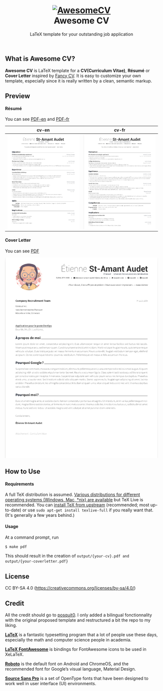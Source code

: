 <h1 align="center">
  <a href="https://github.com/posquit0/Awesome-CV" title="AwesomeCV Documentation">
    <img alt="AwesomeCV" src="https://github.com/posquit0/Awesome-CV/raw/master/icon.png" width="200px" height="200px" />
  </a>
  <br />
  Awesome CV
</h1>

<p align="center">
  LaTeX template for your outstanding job application
</p>

<br />

## What is Awesome CV?

**Awesome CV** is LaTeX template for a **CV(Curriculum Vitae)**, **Résumé** or **Cover Letter** inspired by [Fancy CV](https://www.sharelatex.com/templates/cv-or-resume/fancy-cv). It is easy to customize your own template, especially since it is really written by a clean, semantic markup.

## Preview

#### Résumé

You can see [PDF-en](https://raw.githubusercontent.com/esaudet/Awesome-CV/master/preview/cv-en.pdf) and [PDF-fr](https://raw.githubusercontent.com/esaudet/Awesome-CV/master/preview/cv-fr.pdf)

| cv-en | cv-fr |
|:---:|:---:|
| [![cv-en](https://raw.githubusercontent.com/esaudet/Awesome-CV/master/preview/cv-en.png)](https://raw.githubusercontent.com/esaudet/Awesome-CV/master/preview/cv-en.pdf)  | [![cv-fr](https://raw.githubusercontent.com/esaudet/Awesome-CV/master/preview/cv-fr.png)](https://raw.githubusercontent.com/esaudet/Awesome-CV/master/preview/cv-fr.pdf) |


#### Cover Letter

You can see [PDF](https://raw.githubusercontent.com/esaudet/Awesome-CV/master/preview/coverletter.pdf)

[![Cover Letter(Awesome)](https://raw.githubusercontent.com/esaudet/Awesome-CV/master/preview/coverletter.png)](https://raw.githubusercontent.com/esaudet/Awesome-CV/master/preview/coverletter.pdf)

## How to Use

#### Requirements

A full TeX distribution is assumed.  [Various distributions for different operating systems (Windows, Mac, \*nix) are available](http://tex.stackexchange.com/q/55437) but TeX Live is recommended.
You can [install TeX from upstream](http://tex.stackexchange.com/q/1092) (recommended; most up-to-date) or use `sudo apt-get install texlive-full` if you really want that.  (It's generally a few years behind.)

#### Usage

At a command prompt, run

```bash
$ make pdf
```

This should result in the creation of ``output/{your-cv}.pdf and output/{your-coverletter.pdf}``

## License
CC BY-SA 4.0 (https://creativecommons.org/licenses/by-sa/4.0/)

## Credit

All the credit should go to [posquit0](https://github.com/posquit0). I only added a bilingual fonctionnality with the original proposed template and restructured a bit the repo to my liking.

[**LaTeX**](http://www.latex-project.org) is a fantastic typesetting program that a lot of people use these days, especially the math and computer science people in academia.

[**LaTeX FontAwesome**](https://github.com/furl/latex-fontawesome) is bindings for FontAwesome icons to be used in XeLaTeX.

[**Roboto**](https://github.com/google/roboto) is the default font on Android and ChromeOS, and the recommended font for Google’s visual language, Material Design.

[**Source Sans Pro**](https://github.com/adobe-fonts/source-sans-pro) is a set of OpenType fonts that have been designed to work well in user interface (UI) environments.


